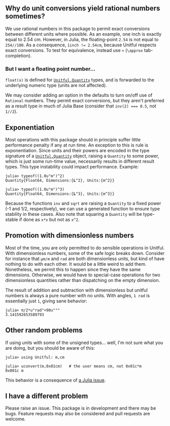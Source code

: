 


<a id='Why-do-unit-conversions-yield-rational-numbers-sometimes?-1'></a>

## Why do unit conversions yield rational numbers sometimes?


We use rational numbers in this package to permit exact conversions between different units where possible. As an example, one inch is exactly equal to 2.54 cm. However, in Julia, the floating-point `2.54` is not equal to `254//100`. As a consequence, `1inch != 2.54cm`, because Unitful respects exact conversions. To test for equivalence, instead use `≈` (`\approx` tab-completion).


<a id='But-I-want-a-floating-point-number...-1'></a>

### But I want a floating point number...


`float(x)` is defined for [`Unitful.Quantity`](types.md#Unitful.Quantity) types, and is forwarded to the underlying numeric type (units are not affected).


We may consider adding an option in the defaults to turn on/off use of `Rational` numbers. They permit exact conversions, but they aren't preferred as a result type in much of Julia Base (consider that `inv(2) === 0.5`, not `1//2`).


<a id='Exponentiation-1'></a>

## Exponentiation


Most operations with this package should in principle suffer little performance penalty if any at run time. An exception to this is rule is exponentiation. Since units and their powers are encoded in the type signature of a [`Unitful.Quantity`](types.md#Unitful.Quantity) object, raising a `Quantity` to some power, which is just some run-time value, necessarily results in different result types. This type instability could impact performance. Example:


```jlcon
julia> typeof((1.0u"m")^2)
Quantity{Float64, Dimensions:{𝐋^2}, Units:{m^2}}

julia> typeof((1.0u"m")^3)
Quantity{Float64, Dimensions:{𝐋^3}, Units:{m^3}}
```


Because the functions `inv` and `sqrt` are raising a `Quantity` to a fixed power (-1 and 1/2, respectively), we can use a generated function to ensure type stability in these cases. Also note that squaring a `Quantity` will be type-stable if done as `x*x` but not as `x^2`.


<a id='Promotion-with-dimensionless-numbers-1'></a>

## Promotion with dimensionless numbers


Most of the time, you are only permitted to do sensible operations in Unitful. With dimensionless numbers, some of the safe logic breaks down. Consider for instance that `μm/m` and `rad` are both dimensionless units, but kind of have nothing to do with each other. It would be a little weird to add them. Nonetheless, we permit this to happen since they have the same dimensions. Otherwise, we would have to special-case operations for two dimensionless quantities rather than dispatching on the empty dimension.


The result of addition and subtraction with dimensionless but unitful numbers is always a pure number with no units. With angles, `1 rad` is essentially just `1`, giving sane behavior:


```jlcon
julia> π/2*u"rad"+90u"°"
3.141592653589793
```


<a id='Other-random-problems-1'></a>

## Other random problems


If using units with some of the unsigned types... well, I'm not sure what you are doing, but you should be aware of this:


```jlcon
julia> using Unitful: m,cm

julia> uconvert(m,0x01cm)   # the user means cm, not 0x01c*m
0x001c m
```


This behavior is a consequence of [a Julia issue](https://github.com/JuliaLang/julia/issues/16356).


<a id='I-have-a-different-problem-1'></a>

## I have a different problem


Please raise an issue. This package is in development and there may be bugs. Feature requests may also be considered and pull requests are welcome.

